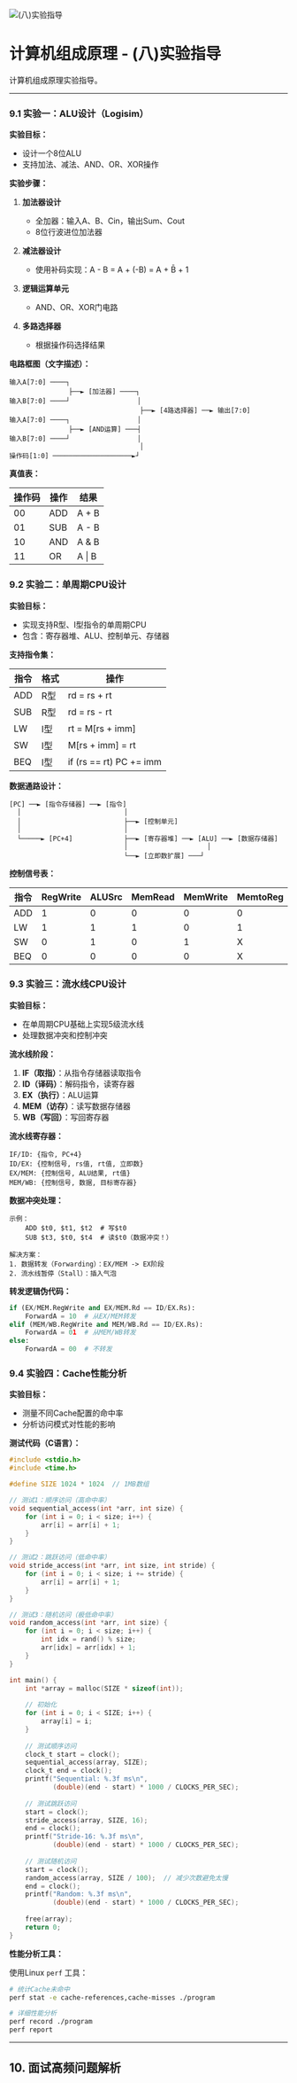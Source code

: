 ![(八)实验指导](https://via.placeholder.com/800x200?text=Lab+Guide)

# 计算机组成原理 - (八)实验指导

计算机组成原理实验指导。

---


### 9.1 实验一：ALU设计（Logisim）

**实验目标：**
- 设计一个8位ALU
- 支持加法、减法、AND、OR、XOR操作

**实验步骤：**

1. **加法器设计**
   - 全加器：输入A、B、Cin，输出Sum、Cout
   - 8位行波进位加法器

2. **减法器设计**
   - 使用补码实现：A - B = A + (-B) = A + B̄ + 1

3. **逻辑运算单元**
   - AND、OR、XOR门电路

4. **多路选择器**
   - 根据操作码选择结果

**电路框图（文字描述）：**

```
输入A[7:0] ────┐
               ├──► [加法器] ────┐
输入B[7:0] ────┘                 │
                                 ├──► [4路选择器] ──► 输出[7:0]
输入A[7:0] ────┐                 │
               ├──► [AND运算] ───┤
输入B[7:0] ────┘                 │
                                 │
操作码[1:0] ────────────────────►┘
```

**真值表：**

| 操作码 | 操作 | 结果 |
|--------|------|------|
| 00 | ADD | A + B |
| 01 | SUB | A - B |
| 10 | AND | A & B |
| 11 | OR  | A \| B |

### 9.2 实验二：单周期CPU设计

**实验目标：**
- 实现支持R型、I型指令的单周期CPU
- 包含：寄存器堆、ALU、控制单元、存储器

**支持指令集：**

| 指令 | 格式 | 操作 |
|------|------|------|
| ADD | R型 | rd = rs + rt |
| SUB | R型 | rd = rs - rt |
| LW  | I型 | rt = M[rs + imm] |
| SW  | I型 | M[rs + imm] = rt |
| BEQ | I型 | if (rs == rt) PC += imm |

**数据通路设计：**

```
[PC] ──► [指令存储器] ──► [指令]
  │                          │
  │                          ├──► [控制单元]
  │                          │
  └─────► [PC+4]             ├──► [寄存器堆] ──► [ALU] ──► [数据存储器]
                             │                    │
                             └──► [立即数扩展] ───┘
```

**控制信号表：**

| 指令 | RegWrite | ALUSrc | MemRead | MemWrite | MemtoReg | Branch |
|------|----------|--------|---------|----------|----------|--------|
| ADD  | 1 | 0 | 0 | 0 | 0 | 0 |
| LW   | 1 | 1 | 1 | 0 | 1 | 0 |
| SW   | 0 | 1 | 0 | 1 | X | 0 |
| BEQ  | 0 | 0 | 0 | 0 | X | 1 |

### 9.3 实验三：流水线CPU设计

**实验目标：**
- 在单周期CPU基础上实现5级流水线
- 处理数据冲突和控制冲突

**流水线阶段：**

1. **IF（取指）**：从指令存储器读取指令
2. **ID（译码）**：解码指令，读寄存器
3. **EX（执行）**：ALU运算
4. **MEM（访存）**：读写数据存储器
5. **WB（写回）**：写回寄存器

**流水线寄存器：**

```
IF/ID: {指令, PC+4}
ID/EX: {控制信号, rs值, rt值, 立即数}
EX/MEM: {控制信号, ALU结果, rt值}
MEM/WB: {控制信号, 数据, 目标寄存器}
```

**数据冲突处理：**

```
示例：
    ADD $t0, $t1, $t2  # 写$t0
    SUB $t3, $t0, $t4  # 读$t0（数据冲突！）

解决方案：
1. 数据转发（Forwarding）：EX/MEM -> EX阶段
2. 流水线暂停（Stall）：插入气泡
```

**转发逻辑伪代码：**

```python
if (EX/MEM.RegWrite and EX/MEM.Rd == ID/EX.Rs):
    ForwardA = 10  # 从EX/MEM转发
elif (MEM/WB.RegWrite and MEM/WB.Rd == ID/EX.Rs):
    ForwardA = 01  # 从MEM/WB转发
else:
    ForwardA = 00  # 不转发
```

### 9.4 实验四：Cache性能分析

**实验目标：**
- 测量不同Cache配置的命中率
- 分析访问模式对性能的影响

**测试代码（C语言）：**

```c
#include <stdio.h>
#include <time.h>

#define SIZE 1024 * 1024  // 1MB数组

// 测试1：顺序访问（高命中率）
void sequential_access(int *arr, int size) {
    for (int i = 0; i < size; i++) {
        arr[i] = arr[i] + 1;
    }
}

// 测试2：跳跃访问（低命中率）
void stride_access(int *arr, int size, int stride) {
    for (int i = 0; i < size; i += stride) {
        arr[i] = arr[i] + 1;
    }
}

// 测试3：随机访问（极低命中率）
void random_access(int *arr, int size) {
    for (int i = 0; i < size; i++) {
        int idx = rand() % size;
        arr[idx] = arr[idx] + 1;
    }
}

int main() {
    int *array = malloc(SIZE * sizeof(int));
    
    // 初始化
    for (int i = 0; i < SIZE; i++) {
        array[i] = i;
    }
    
    // 测试顺序访问
    clock_t start = clock();
    sequential_access(array, SIZE);
    clock_t end = clock();
    printf("Sequential: %.3f ms\n", 
           (double)(end - start) * 1000 / CLOCKS_PER_SEC);
    
    // 测试跳跃访问
    start = clock();
    stride_access(array, SIZE, 16);
    end = clock();
    printf("Stride-16: %.3f ms\n", 
           (double)(end - start) * 1000 / CLOCKS_PER_SEC);
    
    // 测试随机访问
    start = clock();
    random_access(array, SIZE / 100);  // 减少次数避免太慢
    end = clock();
    printf("Random: %.3f ms\n", 
           (double)(end - start) * 1000 / CLOCKS_PER_SEC);
    
    free(array);
    return 0;
}
```

**性能分析工具：**

使用Linux `perf` 工具：

```bash
# 统计Cache未命中
perf stat -e cache-references,cache-misses ./program

# 详细性能分析
perf record ./program
perf report
```

---

## 10. 面试高频问题解析